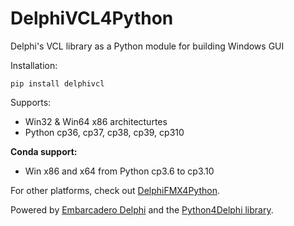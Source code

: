 # DelphiVCL4Python
Delphi's VCL library as a Python module for building Windows GUI

Installation:

    pip install delphivcl
   
Supports:
* Win32 & Win64 x86 architecturtes
* Python cp36, cp37, cp38, cp39, cp310

<b>Conda support:</b>
* Win x86 and x64 from Python cp3.6 to cp3.10

For other platforms, check out [DelphiFMX4Python](https://github.com/Embarcadero/DelphiFMX4Python).

Powered by [Embarcadero Delphi](https://www.embarcadero.com/products/delphi) and the [Python4Delphi library](https://github.com/pyscripter/python4delphi).

